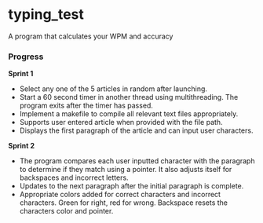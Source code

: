 # typing_test
A program that calculates your WPM and accuracy

<h3>Progress</h3>
<b>Sprint 1</b>

* Select any one of the 5 articles in random after launching.
* Start a 60 second timer in another thread using multithreading. The program exits after the timer has passed.
* Implement a makefile to compile all relevant text files appropriately.
* Supports user entered article when provided with the file path.
* Displays the first paragraph of the article and can input user characters.

<b>Sprint 2</b>

* The program compares each user inputted character with the paragraph to determine if they match using a pointer. It also adjusts itself for backspaces and incorrect letters.
* Updates to the next paragraph after the initial paragraph is complete.
* Appropriate colors added for correct characters and incorrect characters. Green for right, red for wrong. Backspace resets the characters color and pointer.


